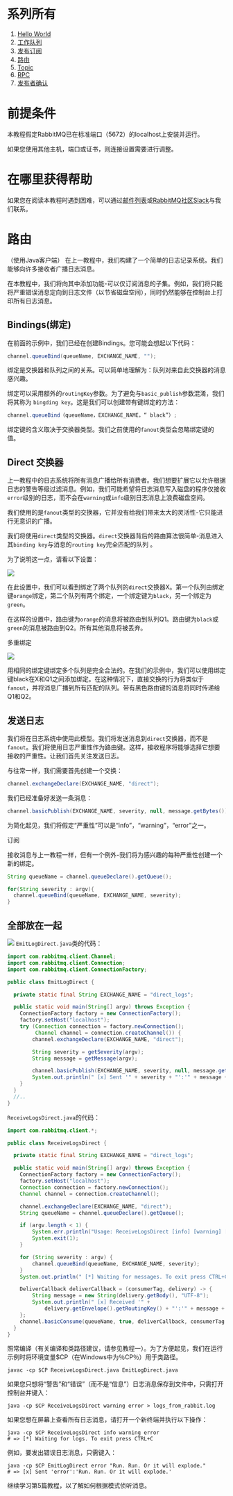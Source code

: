 # 系列所有

1. [Hello World](https://github.com/ooooldb/JavaNote1/blob/master/docs/MessageQueue/RabbitMQDoc/RabbitMQ官方文档1HelloWorld.md)
2. [工作队列](https://github.com/ooooldb/JavaNote1/blob/master/docs/MessageQueue/RabbitMQDoc/RabbitMQ官方文档2工作队列.md)
3. [发布订阅](https://github.com/ooooldb/JavaNote1/blob/master/docs/MessageQueue/RabbitMQDoc/RabbitMQ官方文档3发布订阅.md)
4. [路由](https://github.com/ooooldb/JavaNote1/blob/master/docs/MessageQueue/RabbitMQDoc/RabbitMQ官方文档4路由.md)
5. [Topic](https://github.com/ooooldb/JavaNote1/blob/master/docs/MessageQueue/RabbitMQDoc/RabbitMQ官方文档5Topic.md)
6. [RPC](https://github.com/ooooldb/JavaNote1/blob/master/docs/MessageQueue/RabbitMQDoc/RabbitMQ官方文档6RPC.md)
7. [发布者确认](https://github.com/ooooldb/JavaNote1/blob/master/docs/MessageQueue/RabbitMQDoc/RabbitMQ官方文档7发布者确认.md)

# 前提条件
本教程假定RabbitMQ已在标准端口（5672）的localhost上安装并运行。

如果您使用其他主机，端口或证书，则连接设置需要进行调整。

# 在哪里获得帮助
如果您在阅读本教程时遇到困难，可以通过[邮件列表][1]或[RabbitMQ社区Slack][2]与我们联系。

# 路由
（使用Java客户端）
在上一教程中，我们构建了一个简单的日志记录系统。我们能够向许多接收者广播日志消息。

在本教程中，我们将向其中添加功能-可以仅订阅消息的子集。例如，我们将只能将严重错误消息定向到日志文件（以节省磁盘空间），同时仍然能够在控制台上打印所有日志消息。

## Bindings(绑定)
在前面的示例中，我们已经在创建Bindings。您可能会想起以下代码：
```java
channel.queueBind(queueName, EXCHANGE_NAME, "");
```
绑定是交换器和队列之间的关系。可以简单地理解为：队列对来自此交换器的消息感兴趣。

绑定可以采用额外的`routingKey`参数。为了避免与`basic_publish`参数混淆，我们将其称为 `bingding key`。这是我们可以创建带有键绑定的方法：
```java
channel.queueBind（queueName，EXCHANGE_NAME，“ black”）;
```
绑定键的含义取决于交换器类型。我们之前使用的`fanout`类型会忽略绑定键的值。

## Direct 交换器
上一教程中的日志系统将所有消息广播给所有消费者。我们想要扩展它以允许根据日志的警告等级过滤消息。例如，我们可能希望将日志消息写入磁盘的程序仅接收`error`级别的日志，而不会在`warning`或`info`级别日志消息上浪费磁盘空间。

我们使用的是`fanout`类型的交换器，它并没有给我们带来太大的灵活性-它只能进行无意识的广播。

我们将使用`direct`类型的交换器。`direct`交换器背后的路由算法很简单-消息进入其`binding key`与消息的`routing key`完全匹配的队列 。

为了说明这一点，请看以下设置：

![](https://www.rabbitmq.com/img/tutorials/direct-exchange.png)

在此设置中，我们可以看到绑定了两个队列的`direct`交换器X。第一个队列由绑定键`orange`绑定，第二个队列有两个绑定，一个绑定键为`black`，另一个绑定为`green`。

在这样的设置中，路由键为`orange`的消息将被路由到队列Q1。路由键为`black`或`green`的消息被路由到Q2。所有其他消息将被丢弃。

多重绑定

![](https://www.rabbitmq.com/img/tutorials/direct-exchange-multiple.png)

用相同的绑定键绑定多个队列是完全合法的。在我们的示例中，我们可以使用绑定键black在X和Q1之间添加绑定。在这种情况下，直接交换的行为将类似于`fanout`，并将消息广播到所有匹配的队列。带有黑色路由键的消息将同时传递给 Q1和Q2。

## 发送日志
我们将在日志系统中使用此模型。我们将发送消息到`direct`交换器，而不是`fanout`。我们将使用日志严重性作为路由键。这样，接收程序将能够选择它想要接收的严重性。让我们首先关注发送日志。

与往常一样，我们需要首先创建一个交换：
```java
channel.exchangeDeclare(EXCHANGE_NAME, "direct");
```
我们已经准备好发送一条消息：
```java
channel.basicPublish(EXCHANGE_NAME, severity, null, message.getBytes());
```
为简化起见，我们将假定“严重性”可以是“info”，“warning”，“error”之一。

订阅

接收消息与上一教程一样，但有一个例外-我们将为感兴趣的每种严重性创建一个新的绑定。

```java
String queueName = channel.queueDeclare().getQueue();

for(String severity : argv){
  channel.queueBind(queueName, EXCHANGE_NAME, severity);
}
```

## 全部放在一起
![](https://www.rabbitmq.com/img/tutorials/python-four.png)
`EmitLogDirect.java`类的代码：
```java
import com.rabbitmq.client.Channel;
import com.rabbitmq.client.Connection;
import com.rabbitmq.client.ConnectionFactory;

public class EmitLogDirect {

  private static final String EXCHANGE_NAME = "direct_logs";

  public static void main(String[] argv) throws Exception {
    ConnectionFactory factory = new ConnectionFactory();
    factory.setHost("localhost");
    try (Connection connection = factory.newConnection();
         Channel channel = connection.createChannel()) {
        channel.exchangeDeclare(EXCHANGE_NAME, "direct");

        String severity = getSeverity(argv);
        String message = getMessage(argv);

        channel.basicPublish(EXCHANGE_NAME, severity, null, message.getBytes("UTF-8"));
        System.out.println(" [x] Sent '" + severity + "':'" + message + "'");
    }
  }
  //..
}
```
`ReceiveLogsDirect.java`的代码：
```java
import com.rabbitmq.client.*;

public class ReceiveLogsDirect {

  private static final String EXCHANGE_NAME = "direct_logs";

  public static void main(String[] argv) throws Exception {
    ConnectionFactory factory = new ConnectionFactory();
    factory.setHost("localhost");
    Connection connection = factory.newConnection();
    Channel channel = connection.createChannel();

    channel.exchangeDeclare(EXCHANGE_NAME, "direct");
    String queueName = channel.queueDeclare().getQueue();

    if (argv.length < 1) {
        System.err.println("Usage: ReceiveLogsDirect [info] [warning] [error]");
        System.exit(1);
    }

    for (String severity : argv) {
        channel.queueBind(queueName, EXCHANGE_NAME, severity);
    }
    System.out.println(" [*] Waiting for messages. To exit press CTRL+C");

    DeliverCallback deliverCallback = (consumerTag, delivery) -> {
        String message = new String(delivery.getBody(), "UTF-8");
        System.out.println(" [x] Received '" +
            delivery.getEnvelope().getRoutingKey() + "':'" + message + "'");
    };
    channel.basicConsume(queueName, true, deliverCallback, consumerTag -> { });
  }
}
```
照常编译（有关编译和类路径建议，请参见教程一）。为了方便起见，我们在运行示例时将环境变量$CP（在Windows中为％CP％）用于类路径。
```
javac -cp $CP ReceiveLogsDirect.java EmitLogDirect.java
```
如果您只想将“警告”和“错误”（而不是“信息”）日志消息保存到文件中，只需打开控制台并键入：
```
java -cp $CP ReceiveLogsDirect warning error > logs_from_rabbit.log
```
如果您想在屏幕上查看所有日志消息，请打开一个新终端并执行以下操作：
```
java -cp $CP ReceiveLogsDirect info warning error
# => [*] Waiting for logs. To exit press CTRL+C
```
例如，要发出错误日志消息，只需键入：
```
java -cp $CP EmitLogDirect error "Run. Run. Or it will explode."
# => [x] Sent 'error':'Run. Run. Or it will explode.'
```
继续学习第5篇教程，以了解如何根据模式侦听消息。

[1]: https://groups.google.com/forum/#!forum/rabbitmq-users        ""
[2]: https://rabbitmq-slack.herokuapp.com/  ""